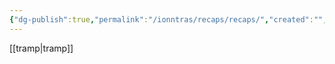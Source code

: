 ```yaml
---
{"dg-publish":true,"permalink":"/ionntras/recaps/recaps/","created":"","updated":""}
---
```


[[tramp\|tramp]]